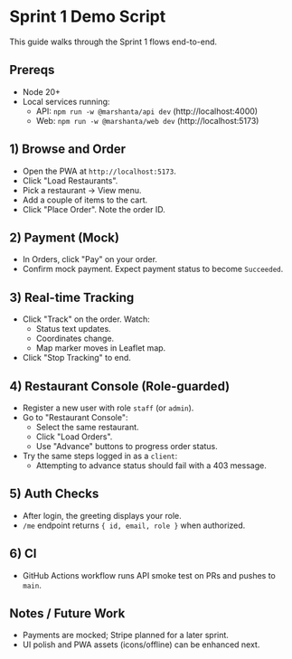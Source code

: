 # Sprint 1 Demo Script

This guide walks through the Sprint 1 flows end-to-end.

## Prereqs
- Node 20+
- Local services running:
  - API: `npm run -w @marshanta/api dev` (http://localhost:4000)
  - Web: `npm run -w @marshanta/web dev` (http://localhost:5173)

## 1) Browse and Order
- Open the PWA at `http://localhost:5173`.
- Click "Load Restaurants".
- Pick a restaurant → View menu.
- Add a couple of items to the cart.
- Click "Place Order". Note the order ID.

## 2) Payment (Mock)
- In Orders, click "Pay" on your order.
- Confirm mock payment. Expect payment status to become `Succeeded`.

## 3) Real-time Tracking
- Click "Track" on the order. Watch:
  - Status text updates.
  - Coordinates change.
  - Map marker moves in Leaflet map.
- Click "Stop Tracking" to end.

## 4) Restaurant Console (Role-guarded)
- Register a new user with role `staff` (or `admin`).
- Go to "Restaurant Console":
  - Select the same restaurant.
  - Click "Load Orders".
  - Use "Advance" buttons to progress order status.
- Try the same steps logged in as a `client`:
  - Attempting to advance status should fail with a 403 message.

## 5) Auth Checks
- After login, the greeting displays your role.
- `/me` endpoint returns `{ id, email, role }` when authorized.

## 6) CI
- GitHub Actions workflow runs API smoke test on PRs and pushes to `main`.

## Notes / Future Work
- Payments are mocked; Stripe planned for a later sprint.
- UI polish and PWA assets (icons/offline) can be enhanced next.
